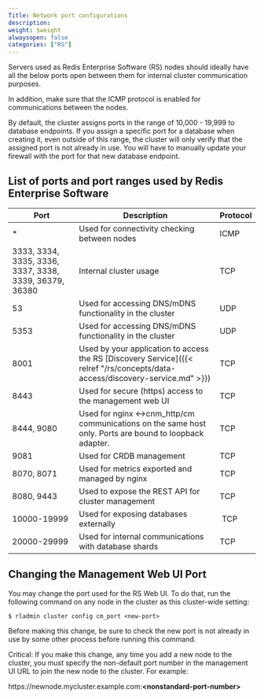 ```yaml
---
Title: Network port configurations
description: 
weight: $weight
alwaysopen: false
categories: ["RS"]
---
```

Servers used as Redis Enterprise Software (RS) nodes should ideally have
all the below ports open between them for internal cluster communication
purposes.

In addition, make sure that the ICMP protocol is enabled for communications
between the nodes.

By default, the cluster assigns ports in the range of 10,000 - 19,999
to database endpoints. If you assign a specific port for a database when
creating it, even outside of this range, the cluster will only verify
that the assigned port is not already in use. You will have to manually
update your firewall with the port for that new database endpoint.

## List of ports and port ranges used by Redis Enterprise Software

| Port | Description | Protocol |
|------------|-----------------|-----------------|
| * | Used for connectivity checking between nodes | ICMP |
| 3333, 3334, 3335, 3336, 3337, 3338, 3339, 36379, 36380 | Internal cluster usage | TCP |
| 53 | Used for accessing DNS/mDNS functionality in the cluster | UDP |
| 5353 | Used for accessing DNS/mDNS functionality in the cluster | UDP |
| 8001 | Used by your application to access the RS [Discovery Service]({{< relref "/rs/concepts/data-access/discovery-service.md" >}}) | TCP |
| 8443 | Used for secure (https) access to the management web UI | TCP |
| 8444, 9080 | Used for nginx \<-\>cnm_http/cm communications on the same host only. Ports are bound to loopback adapter. | TCP |
| 9081 | Used for CRDB management | TCP |
| 8070, 8071 | Used for metrics exported and managed by nginx | TCP | 
| 8080, 9443 | Used to expose the REST API for cluster management | TCP |
| 10000-19999 | Used for exposing databases externally | TCP |
| 20000-29999 | Used for internal communications with database shards | TCP |

## Changing the Management Web UI Port

You may change the port used for the RS Web UI. To do that, run the
following command on any node in the cluster as this cluster-wide
setting:

```src
$ rladmin cluster config cm_port <new-port>
```

Before making this change, be sure to check the new port is not already
in use by some other process before running this command.

Critical: If you make this change, any time you add a new node to the
cluster, you must specify the non-default port number in the management
UI URL to join the new node to the cluster. For example:

https\://newnode.mycluster.example.com:**\<nonstandard-port-number\>**

